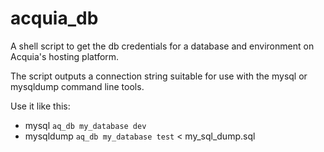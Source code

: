 acquia_db
=========

A shell script to get the db credentials for a database and environment on Acquia's hosting platform.

The script outputs a connection string suitable for use with the mysql or mysqldump command line tools. 

Use it like this:


 * mysql `aq_db my_database dev`
 * mysqldump `aq_db my_database test` < my_sql_dump.sql 
